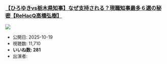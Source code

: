### [【ひろゆきvs栃木県知事】なぜ支持される？現職知事最多６選の秘密【ReHacQ高橋弘樹】](https://www.youtube.com/watch?v=-nokT_HTREo)
[![](https://img.youtube.com/vi/-nokT_HTREo/sddefault.jpg)](https://www.youtube.com/watch?v=-nokT_HTREo)
-   公開日: 2025-10-19
-   視聴数: 11,710
-   **いいね数: 281**
-   出演者: 

